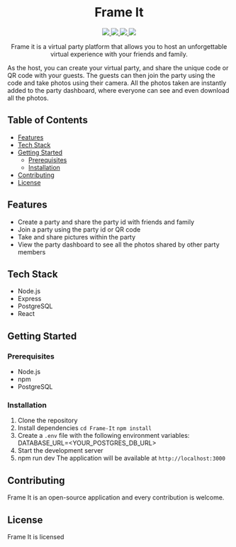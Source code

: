 <h1 align="center">Frame It</h1>

<p align="center">
  <a href="#">
    <img src="https://img.shields.io/badge/Node.js-brightgreen" />
  </a>
  <a href="#">
    <img src="https://img.shields.io/badge/Express-brightgreen" />
  </a>
  <a href="#">
    <img src="https://img.shields.io/badge/PostgreSQL-brightgreen" />
  </a>
  <a href="#">
    <img src="https://img.shields.io/badge/React-brightgreen" />
  </a>
</p>

<p align="center">
  Frame it is a virtual party platform that allows you to host an unforgettable virtual experience with your friends and family.
  
As the host, you can create your virtual party, and share the unique code or QR code with your guests. The guests can then join the party using the code and take photos using their camera. All the photos taken are instantly added to the party dashboard, where everyone can see and even download all the photos.
</p>

## Table of Contents
- [Features](#features)
- [Tech Stack](#tech-stack)
- [Getting Started](#getting-started)
  - [Prerequisites](#prerequisites)
  - [Installation](#installation)
- [Contributing](#contributing)
- [License](#license)

## Features
- Create a party and share the party id with friends and family
- Join a party using the party id or QR code
- Take and share pictures within the party
- View the party dashboard to see all the photos shared by other party members

## Tech Stack
- Node.js
- Express
- PostgreSQL
- React

## Getting Started

### Prerequisites
- Node.js
- npm
- PostgreSQL

### Installation
1. Clone the repository
2. Install dependencies
`cd Frame-It`
`npm install`
3. Create a `.env` file with the following environment variables:
DATABASE_URL=<YOUR_POSTGRES_DB_URL>
4. Start the development server
5. npm run dev
The application will be available at `http://localhost:3000`

## Contributing
Frame It is an open-source application and every contribution is welcome.

## License
Frame It is licensed
